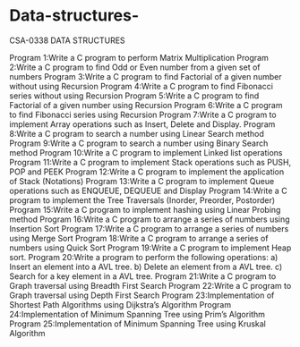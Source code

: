 # Data-structures-
CSA-0338 DATA STRUCTURES 

Program 1:Write a C program to perform Matrix Multiplication
Program 2:Write a C program to find Odd or Even number from a given set of numbers
Program 3:Write a C program to find Factorial of a given number without using Recursion
Program 4:Write a C program to find Fibonacci series without using Recursion
Program 5:Write a C program to find Factorial of a given number using Recursion
Program 6:Write a C program to find Fibonacci series using Recursion
Program 7:Write a C program to implement Array operations such as Insert, Delete and Display.
Program 8:Write a C program to search a number using Linear Search method
Program 9:Write a C program to search a number using Binary Search method 
Program 10:Write a C program to implement Linked list operations
Program 11:Write a C program to implement Stack operations such as PUSH, POP and PEEK
Program 12:Write a C program to implement the application of Stack (Notations)
Program 13:Write a C program to implement Queue operations such as ENQUEUE, DEQUEUE and Display 
Program 14:Write a C program to implement the Tree Traversals (Inorder, Preorder, Postorder)
Program 15:Write a C program to implement hashing using Linear Probing method
Program 16:Write a C program to arrange a series of numbers using Insertion Sort 
Program 17:Write a C program to arrange a series of numbers using Merge Sort
Program 18:Write a C program to arrange a series of numbers using Quick Sort
Program 19:Write a C program to implement Heap sort.
Program 20:Write a program to perform the following operations:
a) Insert an element into a AVL tree.
b) Delete an element from a AVL tree.
c) Search for a key element in a AVL tree.
Program 21:Write a C program to Graph traversal using Breadth First Search 
Program 22:Write a C program to Graph traversal using Depth First Search
Program 23:Implementation of Shortest Path Algorithms using Dijkstra’s Algorithm
Program 24:Implementation of Minimum Spanning Tree using Prim’s Algorithm
Program 25:Implementation of Minimum Spanning Tree using Kruskal Algorithm 

